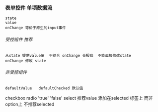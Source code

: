 ###     表单控件    **单项数据流**

    state
    value 
    onChange 等价于原生的input事件
######      受控组件  推荐

    从state 提供value值  不结合 onChange 会报错  不能直接修改state
    onChange 修改 state
######      非受控组件

    defaultValue   defaultChecked 默认值


checkbox radio  'true'  'false'
select  推荐value 添加在selected 标签上   而非option上  不推荐selected 

    

